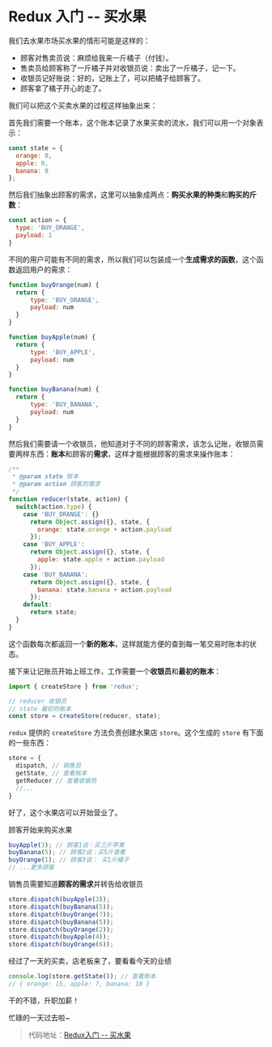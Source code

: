 # Redux 入门 -- 买水果

我们去水果市场买水果的情形可能是这样的：

* 顾客对售卖员说：麻烦给我来一斤橘子（付钱）。
* 售卖员给顾客称了一斤橘子并对收银员说：卖出了一斤橘子，记一下。
* 收银员记好账说：好的，记账上了，可以把橘子给顾客了。
* 顾客拿了橘子开心的走了。

我们可以把这个买卖水果的过程这样抽象出来：

首先我们需要一个账本，这个账本记录了水果买卖的流水，我们可以用一个对象表示：

```js
const state = {
  orange: 0,
  apple: 0,
  banana: 0
};
```

然后我们抽象出顾客的需求，这里可以抽象成两点：**购买水果的种类**和**购买的斤数**：

```js
const action = {
  type: 'BUY_ORANGE',
  payload: 1
}
```

不同的用户可能有不同的需求，所以我们可以包装成一个**生成需求的函数**，这个函数返回用户的需求：

```js
function buyOrange(num) {
  return {
      type: 'BUY_ORANGE',
      payload: num
  }
}

function buyApple(num) {
  return {
      type: 'BUY_APPLE',
      payload: num
  }
}

function buyBanana(num) {
  return {
      type: 'BUY_BANANA',
      payload: num
  }
}
```

然后我们需要请一个收银员，他知道对于不同的顾客需求，该怎么记账，收银员需要两样东西：**账本**和顾客的**需求**，这样才能根据顾客的需求来操作账本：

```js
/**
 * @param state 账本
 * @param action 顾客的需求
 */
function reducer(state, action) {
  switch(action.type) {
    case 'BUY_ORANGE': {}
      return Object.assign({}, state, {
        orange: state.orange + action.payload
      });
    case 'BUY_APPLE':
      return Object.assign({}, state, {
        apple: state.apple + action.payload
      });
    case 'BUY_BANANA':
      return Object.assign({}, state, {
        banana: state.banana + action.payload
      });
    default:
      return state;
  }
}
```

这个函数每次都返回一个**新的账本**，这样就能方便的查到每一笔交易时账本的状态。

接下来让记账员开始上班工作，工作需要一个**收银员**和**最初的账本**：

```js
import { createStore } from 'redux';

// reducer 收银员
// state 最初的账本
const store = createStore(reducer, state);
```

`redux` 提供的 `createStore` 方法负责创建水果店 `store`。这个生成的 `store` 有下面的一些东西：

```js
store = {
  dispatch, // 销售员
  getState, // 查看账本
  getReducer // 查看收银员
  //...
}
```

好了，这个水果店可以开始营业了。

顾客开始来购买水果

```js
buyApple(3); // 顾客1说：买三斤苹果
buyBanana(5); // 顾客2说：买5斤香蕉
buyOrange(1); // 顾客3说： 买1斤橘子
// ...更多顾客
```

销售员需要知道**顾客的需求**并转告给收银员

```js
store.dispatch(buyApple(3));
store.dispatch(buyBanana(5));
store.dispatch(buyOrange(7));
store.dispatch(buyBanana(5));
store.dispatch(buyOrange(2));
store.dispatch(buyApple(4));
store.dispatch(buyOrange(6));
```

经过了一天的买卖，店老板来了，要看看今天的业绩

```js
console.log(store.getState()); // 查看账本
// { orange: 15, apple: 7, banana: 10 }
```

干的不错，升职加薪！

忙碌的一天过去啦~

> 代码地址：[Redux入门 -- 买水果](https://github.com/aximario/redux-demo/blob/master/demo1/index.js)